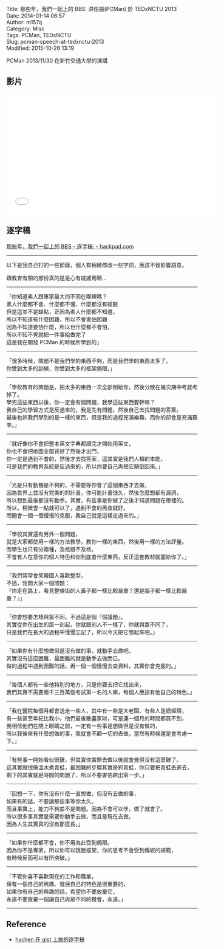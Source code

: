 Title: 那些年，我們一起上的 BBS: 洪任諭(PCMan) 於 TEDxNCTU 2013  
Date: 2014-01-14 06:57  
Author: m157q  
Category: Misc  
Tags: PCMan, TEDxNCTU  
Slug: pcman-speech-at-tedxnctu-2013  
Modified: 2015-10-26 13:19  
  
  
PCMan 2013/11/30 在新竹交通大學的演講  
  
## 影片  
  
<iframe width="560" height="315" src="//www.youtube.com/embed/-tYj8QmyiCc" frameborder="0" allowfullscreen></iframe>  
  
## 逐字稿  
  
[那些年，我們一起上的 BBS - 逐字稿: - hackpad.com](https://hackpad.com/-BBS--BqLE55Op9Lg)  
  
---  
  
以下是我自己打的一些節錄，個人有稍微修改一些字詞，應該不致影響語意。  
  
跟教育有關的部份真的是是心有戚戚焉啊...  
  
---  
  
「你知道素人跟專家最大的不同在哪裡嗎？  
素人什麼都不會、什麼都不懂、什麼都沒有經驗  
但是這並不是缺點，正因為素人什麼都不知道，  
所以不知道有什麼困難，所以不會害怕困難  
因為不知道要怕什麼，所以也什麼都不會怕，  
所以不知不覺就把一件事給做完了  
這是我在開發 PCMan 的時候所學到的」  
  
---  
  
「很多時候，問題不是我們學的東西不夠，而是我們學的東西太多了。  
你受到太多的訓練，你受到太多的框架侷限。」  
  
---  
  
「學校教育的問題是，把太多的東西一次全部倒給你，然後分散在幾次期中考就考掉了。  
學完這些東西以後，你一定會有個問題，我學這些東西要幹嘛？  
我自己的學習方式是反過來的，我是先有問題，然後自己去找問題的答案。  
最後也許我們學到的是一樣的東西，但是我的過程充滿樂趣，而你的卻會是充滿艱辛。」  
  
---  
  
「就好像你不會把整本英文字典都讀完才開始用英文，  
你也不會把地圖全部背好了然後才出門，  
你一定是遇到不會的，然後才去找答案，這其實是我們人類的本能，  
可是我們的教育系統是反過來的，所以你要自己再把它顛倒回來。」  
  
---  
  
「光是只有動機是不夠的，不需要等你會了這個東西才去做，  
因為世界上並沒有完美的的計畫，你可能計畫很久，然後怎麼想都有漏洞，  
所以想到最後都沒有動手。其實，有些事是你做了之後才知道問題在哪裡的。  
所以，稍微會一點就可以了，遇到不會的再查就好。  
問題會一個一個慢慢的克服，我自己就是這樣走過來的。」  
  
---  
  
「學校其實還有另外一個問題，  
就是大家都使用一樣的方法教學，教你一樣的東西，然後用一樣的方法評量。  
而學生也只有分兩種，及格跟不及格。  
不會有人在意你的個人特色和你到底會什麼東西，反正這套教材就塞給你了。」  
  
---  
  
「我們常常會笑韓國人喜歡整型，  
不過，我問大家一個問題：  
『你走在路上，看見整條街的人鼻子都一樣比較嚴重？還是腦子都一樣比較嚴重？』」  
  
---  
  
「你會想要怎樣與眾不同，不過這是個『假議題』。  
其實從你在出生的那一刻起，你就跟別人不一樣了，你就與眾不同了，  
只是我們在長大的過程中慢慢忘記了，所以今天把它想起來吧。」  
  
---  
  
「如果你有什麼想做但是沒有做的事，就動手去做吧，  
其實沒有這麼困難，最困難的就是動手去做而已。  
做的過程中遇到困難的話，再一個一個慢慢去查資料，其實你會克服的。」  
  
---  
  
「每個人都有一些他特別的地方，只是你要去把它找出來，  
我們其實不需要兩千三百萬個考試第一名的人嘛，每個人應該有他自己的特色。」  
  
---  
  
「我在醫院每個月都會送走一些人，其中有一些是大老闆、有些人是總經理，  
有一些甚至年紀比我小，他們最後散盡家財，可是連一個月的時間都買不到，  
我相信他們在閉上眼睛之前，一定有一些事是想做但是沒有做的，  
所以我後來有什麼想做的事，我就會不顧一切的去做，當然有時候還是會考慮一下。」  
  
---  
  
「有些事一開始看似很難，但其實你實際去做以後就會覺得沒有這麼難了。  
這其實就很像溫水煮青蛙，最困難的步驟其實是抓青蛙，你只要把青蛙丟進去，  
剩下的其實就是時間的問題了，所以不要害怕跨出第一步。」  
  
---  
  
「回想一下，你有沒有什麼一直想做，但沒有去做的事，  
如果有的話，不要讓那些事等你太久。  
而且事實上，能力不夠並不是問題。因為不會可以學，做了就會了。  
所以很多事其實是需要你動手去做，而且是現在去做。  
因為人生其實真的沒有那麼長。」  
  
---  
  
「如果你什麼都不會，你不用為此受到侷限。  
因為你不是專家，所以你可以跳脫框架，你的思考不會受到傳統的規範，  
有時候反而可以有所突破。」  
  
---  
  
「不管你喜不喜歡現在的工作和職業，  
保有一個自己的興趣、發展自己的特色是很重要的，  
如果你有自己的興趣的話，希望你不要放棄它，  
永遠不要放棄一個讓自己與眾不同的機會，永遠。」  
  
---  
  
## Reference  
  
+ [hychen 在 gist 上放的逐字稿](https://gist.github.com/hychen/8389441)  
